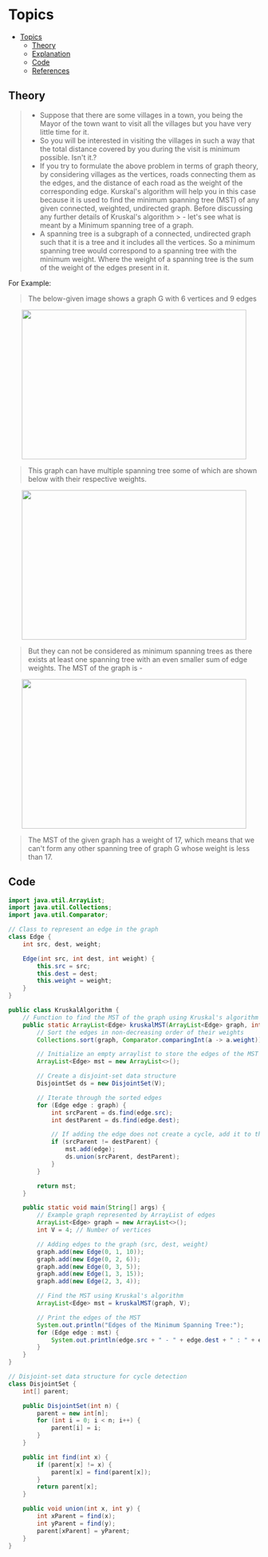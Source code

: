 
# Topics
- [Topics](#Topics)
  - [Theory](#Theory)
  - [Explanation](#Explanation)
  - [Code](#Code)
  - [References](#References)
 

## Theory
> - Suppose that there are some villages in a town, you being the Mayor of the town want to visit all the villages but you have very little time for it.
> - So you will be interested in visiting the villages in such a way that the total distance covered by you during the visit is minimum possible. Isn't it.?
> - If you try to formulate the above problem in terms of graph theory, by considering villages as the vertices, roads connecting them as the edges, and the distance of each road as the weight of the corresponding edge.
Kurskal's algorithm will help you in this case because it is used to find the minimum spanning tree (MST) of any given connected, weighted, undirected graph. Before discussing any further details of Kruskal's algorithm > - let's see what is meant by a Minimum spanning tree of a graph.
> - A spanning tree is a subgraph of a connected, undirected graph such that it is a tree and it includes all the vertices. So a minimum spanning tree would correspond to a spanning tree with the minimum weight. Where the weight of a spanning tree is the sum of the weight of the edges present in it.

For Example:

> The below-given image shows a graph G with 6 vertices and 9 edges

<p align="center">
  <img src="https://github.com/YashAgrawal0406/JAVA-DS/assets/93816952/755bb3aa-5d7d-42b4-8536-72c00143b752" width="450" height="300"> 
</p>

> This graph can have multiple spanning tree some of which are shown below with their respective weights.

<p align="center">
  <img src="https://github.com/YashAgrawal0406/JAVA-DS/assets/93816952/17eb128b-e1a0-4b83-8f60-9883c3407ada" width="450" height="300"> 
</p>

> But they can not be considered as minimum spanning trees as there exists at least one spanning tree with an even smaller sum of edge weights. The MST of the graph is -

<p align="center">
  <img src="https://github.com/YashAgrawal0406/JAVA-DS/assets/93816952/6f38c726-d3cf-4de3-8390-009861c98482" width="450" height="300"> 
</p>

> The MST of the given graph has a weight of 17, which means that we can't form any other spanning tree of graph G whose weight is less than 17.


## Code 

```Java
import java.util.ArrayList;
import java.util.Collections;
import java.util.Comparator;

// Class to represent an edge in the graph
class Edge {
    int src, dest, weight;

    Edge(int src, int dest, int weight) {
        this.src = src;
        this.dest = dest;
        this.weight = weight;
    }
}

public class KruskalAlgorithm {
    // Function to find the MST of the graph using Kruskal's algorithm
    public static ArrayList<Edge> kruskalMST(ArrayList<Edge> graph, int V) {
        // Sort the edges in non-decreasing order of their weights
        Collections.sort(graph, Comparator.comparingInt(a -> a.weight));

        // Initialize an empty arraylist to store the edges of the MST
        ArrayList<Edge> mst = new ArrayList<>();

        // Create a disjoint-set data structure
        DisjointSet ds = new DisjointSet(V);

        // Iterate through the sorted edges
        for (Edge edge : graph) {
            int srcParent = ds.find(edge.src);
            int destParent = ds.find(edge.dest);

            // If adding the edge does not create a cycle, add it to the MST
            if (srcParent != destParent) {
                mst.add(edge);
                ds.union(srcParent, destParent);
            }
        }

        return mst;
    }

    public static void main(String[] args) {
        // Example graph represented by ArrayList of edges
        ArrayList<Edge> graph = new ArrayList<>();
        int V = 4; // Number of vertices

        // Adding edges to the graph (src, dest, weight)
        graph.add(new Edge(0, 1, 10));
        graph.add(new Edge(0, 2, 6));
        graph.add(new Edge(0, 3, 5));
        graph.add(new Edge(1, 3, 15));
        graph.add(new Edge(2, 3, 4));

        // Find the MST using Kruskal's algorithm
        ArrayList<Edge> mst = kruskalMST(graph, V);

        // Print the edges of the MST
        System.out.println("Edges of the Minimum Spanning Tree:");
        for (Edge edge : mst) {
            System.out.println(edge.src + " - " + edge.dest + " : " + edge.weight);
        }
    }
}

// Disjoint-set data structure for cycle detection
class DisjointSet {
    int[] parent;

    public DisjointSet(int n) {
        parent = new int[n];
        for (int i = 0; i < n; i++) {
            parent[i] = i;
        }
    }

    public int find(int x) {
        if (parent[x] != x) {
            parent[x] = find(parent[x]);
        }
        return parent[x];
    }

    public void union(int x, int y) {
        int xParent = find(x);
        int yParent = find(y);
        parent[xParent] = yParent;
    }
}

```
